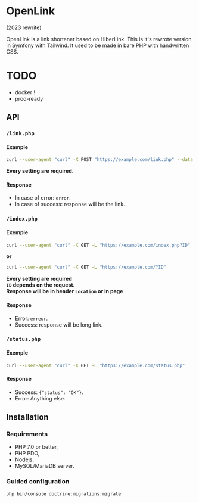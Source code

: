 # OpenLink
(2023 rewrite)

OpenLink is a link shortener based on HiberLink. This is it's rewrote version in Symfony with Tailwind. It used to be made in bare PHP with handwritten CSS.

# TODO
- docker !
- prod-ready

## API

### `/link.php`
#### Example
```bash
curl --user-agent "curl" -X POST "https://example.com/link.php" --data "link=https://github.com"
```
**Every setting are required.**

#### Response
- In case of error: `error`.
- In case of success: response will be the link.

### `/index.php`
#### Exemple
```bash
curl --user-agent "curl" -X GET -L "https://example.com/index.php?ID"
```
**or**
```bash
curl --user-agent "curl" -X GET -L "https://example.com/?ID"
```
**Every setting are required
<br>`ID` depends on the request.
<br>Response will be in header `Location` or in page**

#### Response
- Error: `erreur`.
- Success: response will be long link.

### `/status.php`
#### Exemple
```bash
curl --user-agent "curl" -X GET -L "https://example.com/status.php"
```

#### Response
- Success: `{"status": "OK"}`.
- Error: Anything else.


## Installation
### Requirements
- PHP 7.0 or better,
- PHP PDO,
- Nodejs,
- MySQL/MariaDB server.

### Guided configuration

`php bin/console doctrine:migrations:migrate`